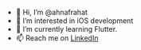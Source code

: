 - 👋 Hi, I’m @ahnafrahat
- 👀 I’m interested in iOS development
- 🌱 I’m currently learning Flutter.
- 📫 Reach me on [LinkedIn](https://www.linkedin.com/in/ahnaf-rahat-761956a0/)

<!---
ahnafrahat/ahnafrahat is a ✨ special ✨ repository because its `README.md` (this file) appears on your GitHub profile.
You can click the Preview link to take a look at your changes.
--->

